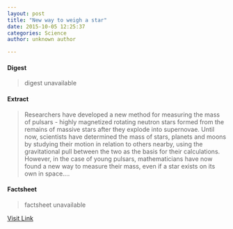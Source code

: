 ```yaml
---
layout: post
title: "New way to weigh a star"
date: 2015-10-05 12:25:37
categories: Science
author: unknown author

---
```



#### Digest
>digest unavailable

#### Extract
>Researchers have developed a new method for measuring the mass of pulsars - highly magnetized rotating neutron stars formed from the remains of massive stars after they explode into supernovae. Until now, scientists have determined the mass of stars, planets and moons by studying their motion in relation to others nearby, using the gravitational pull between the two as the basis for their calculations. However, in the case of young pulsars, mathematicians have now found a new way to measure their mass, even if a star exists on its own in space....

#### Factsheet
>factsheet unavailable

[Visit Link](http://www.sciencedaily.com/releases/2015/10/151005082537.htm)


